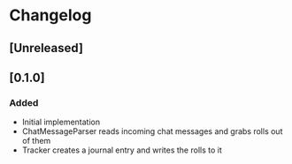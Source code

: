 # Changelog

## [Unreleased]

## [0.1.0]

### Added

- Initial implementation
- ChatMessageParser reads incoming chat messages and grabs rolls out of them
- Tracker creates a journal entry and writes the rolls to it
